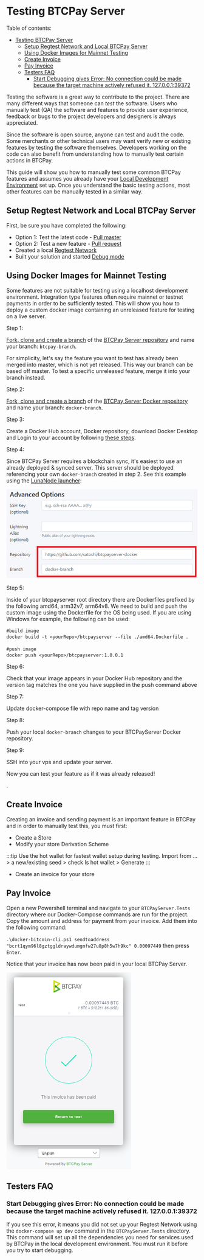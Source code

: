 # Testing BTCPay Server

Table of contents:

- [Testing BTCPay Server](#testing-btcpay-server)
  - [Setup Regtest Network and Local BTCPay Server](#setup-regtest-network-and-local-btcpay-server)
  - [Using Docker Images for Mainnet Testing](#using-docker-images-for-mainnet-testing)
  - [Create Invoice](#create-invoice)
  - [Pay Invoice](#pay-invoice)
  - [Testers FAQ](#testers-faq)
    - [Start Debugging gives Error: No connection could be made because the target machine actively refused it. 127.0.0.1:39372](#start-debugging-gives-error-no-connection-could-be-made-because-the-target-machine-actively-refused-it-12700139372)

Testing the software is a great way to contribute to the project. There are many different ways that someone can _test_ the software. Users who manually test (QA) the software and features to provide user experience, feedback or bugs to the project developers and designers is always appreciated. 

Since the software is open source, anyone can test and audit the code. Some merchants or other technical users may want verify new or existing features by testing the software themselves. Developers working on the code can also benefit from understanding how to manually test certain actions in BTCPay.

This guide will show you how to manually test some common BTCPay features and assumes you already have your [Local Development Environment](ContributeDevCode.md) set up. Once you understand the basic testing actions, most other features can be manually tested in a similar way. 

## Setup Regtest Network and Local BTCPay Server

First, be sure you have completed the following:

- Option 1: Test the latest code - [Pull master](ContributeDevCode.md#sync-forked-btcpayserver-repository)
- Option 2: Test a new feature - [Pull request](ContributeDevCode.md#create-a-branch-of-a-pull-request)
- Created a local [Regtest Network](ContributeDevCode.md#bitcoin-regtest-network-setup)
- Built your solution and started [Debug mode](ContributeDevCode.md#build-local-btcpayserver)

## Using Docker Images for Mainnet Testing

Some features are not suitable for testing using a localhost development environment. Integration type features often require mainnet or testnet payments in order to be sufficiently tested. This will show you how to deploy a custom docker image containing an unreleased feature for testing on a live server.

Step 1: 

[Fork, clone and create a branch](./ContributeDevCode#git-setup) of the [BTCPay Server repository](https://github.com/btcpayserver/btcpayserver) and name your branch: `btcpay-branch`. 

For simplicity, let's say the feature you want to test has already been merged into master, which is not yet released. This way our branch can be based off master. To test a specific unreleased feature, merge it into your branch instead.

Step 2: 

[Fork, clone and create a branch](./ContributeDevCode#git-setup) of the [BTCPay Server Docker repository](https://github.com/btcpayserver/btcpayserver-docker) and name your branch: `docker-branch`. 

Step 3: 

Create a Docker Hub account, Docker repository, download Docker Desktop and Login to your account by following [these steps](https://docs.docker.com/docker-hub/).

Step 4: 

Since BTCPay Server requires a blockchain sync, it's easiest to use an already deployed & synced server. This server should be deployed referencing your own `docker-branch` created in step 2. See this example using the [LunaNode launcher](https://launchbtcpay.lunanode.com/):

![LunaNode Fork](../../img/Contribute/lunanode-fork.png)

Step 5:

Inside of your btcpayserver root directory there are Dockerfiles prefixed by the following amd64, arm32v7, arm64v8. We need to build and push the custom image using the Dockerfile for the OS being used. If you are using Windows for example, the following can be used:

```
#build image
docker build -t <yourRepo>/btcpayserver --file ./amd64.Dockerfile .

#push image
docker push <yourRepo>/btcpayserver:1.0.0.1
```

Step 6: 

Check that your image appears in your Docker Hub repository and the version tag matches the one you have supplied in the push command above

Step 7: 

Update docker-compose file with repo name and tag version

Step 8: 

Push your local `docker-branch` changes to your BTCPayServer Docker repository.

Step 9: 

SSH into your vps and update your server.

Now you can test your feature as if it was already released!




. 



## Create Invoice

Creating an invoice and sending payment is an important feature in BTCPay and in order to manually test this, you must first:

- Create a Store 
- Modify your store Derivation Scheme 

:::tip
Use the hot wallet for fastest wallet setup during testing. Import from ... > a new/existing seed > check Is hot wallet > Generate
:::

- Create an invoice for your store

 ## Pay Invoice

Open a new Powershell terminal and navigate to your `BTCPayServer.Tests` directory where our Docker-Compose commands are run for the project. Copy the amount and address for payment from your invoice. Add them into the following command:

`.\docker-bitcoin-cli.ps1 sendtoaddress "bcrt1qym96l8gztggldraywdumgmfw27u8p8h5w7h9kc" 0.00097449` then press `Enter`.

Notice that your invoice has now been paid in your local BTCPay Server.

![Test Paid Invoice](../../img/Contribute/regtest-paid-invoice.png)

## Testers FAQ

### Start Debugging gives Error: No connection could be made because the target machine actively refused it. 127.0.0.1:39372

If you see this error, it means you did not set up your Regtest Network using the `docker-compose up dev` command in the `BTCPayServer.Tests` directory. This command will set up all the dependencies you need for services used by BTCPay in the local development environment. You must run it before you try to start debugging. 
